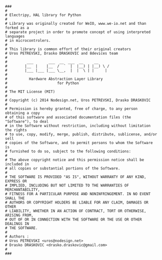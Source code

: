     ### 
    #
    # Electripy, HAL library for Python
    #
    # Library was originally created for WeIO, www.we-io.net and than forked as a
    # separate project in order to promote concept of using interpreted languages
    # in microcontrolers.
    # 
    # This library is common effort of their original creators
    # Uros PETREVSKI, Drasko DRASKOVIC and 8devices team
    #
    #         ___       ___  __  ___  __     __      
    #        |__  |    |__  /  `  |  |__) | |__) \ / 
    #        |___ |___ |___ \__,  |  |  \ | |     |  
    #
    #          Hardware Abstraction Layer Library
    #                       for Python
    #
    # The MIT License (MIT)
    # 
    # Copyright (c) 2014 Nodesign.net, Uros PETREVSKI, Drasko DRASKOVIC
    # 
    # Permission is hereby granted, free of charge, to any person obtaining a copy
    # of this software and associated documentation files (the "Software"), to deal
    # in the Software without restriction, including without limitation the rights
    # to use, copy, modify, merge, publish, distribute, sublicense, and/or sell
    # copies of the Software, and to permit persons to whom the Software is
    # furnished to do so, subject to the following conditions:
    # 
    # The above copyright notice and this permission notice shall be included in
    # all copies or substantial portions of the Software.
    # 
    # THE SOFTWARE IS PROVIDED "AS IS", WITHOUT WARRANTY OF ANY KIND, EXPRESS OR
    # IMPLIED, INCLUDING BUT NOT LIMITED TO THE WARRANTIES OF MERCHANTABILITY,
    # FITNESS FOR A PARTICULAR PURPOSE AND NONINFRINGEMENT. IN NO EVENT SHALL THE
    # AUTHORS OR COPYRIGHT HOLDERS BE LIABLE FOR ANY CLAIM, DAMAGES OR OTHER
    # LIABILITY, WHETHER IN AN ACTION OF CONTRACT, TORT OR OTHERWISE, ARISING FROM,
    # OUT OF OR IN CONNECTION WITH THE SOFTWARE OR THE USE OR OTHER DEALINGS IN
    # THE SOFTWARE.
    #
    # Authors : 
    # Uros PETREVSKI <uros@nodesign.net>
    # Drasko DRASKOVIC <drasko.draskovic@gmail.com>
    #
    ###